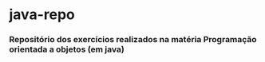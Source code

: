 # java-repo

### Repositório dos exercícios realizados na matéria Programação orientada a objetos (em java) 
